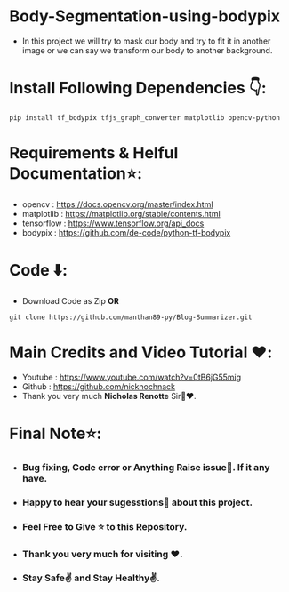 # Body-Segmentation-using-bodypix
* In this project we will try to mask our body and try to fit it in another image or we can say we transform our body to another background.


# Install Following Dependencies 👇:
```
pip install tf_bodypix tfjs_graph_converter matplotlib opencv-python
```

# Requirements & Helful Documentation⭐:
* opencv : https://docs.opencv.org/master/index.html
* matplotlib : https://matplotlib.org/stable/contents.html
* tensorflow : https://www.tensorflow.org/api_docs
* bodypix : https://github.com/de-code/python-tf-bodypix


# Code ⬇️:
* Download Code as Zip **OR**
```
git clone https://github.com/manthan89-py/Blog-Summarizer.git
```

# Main Credits and Video Tutorial ❤️:
* Youtube : https://www.youtube.com/watch?v=0tB6jG55mig
* Github : https://github.com/nicknochnack
* Thank you very much **Nicholas Renotte** Sir🤝❤️.


# Final Note⭐:
* <h3> Bug fixing, Code error or Anything Raise issue🤚. If it any have.</h3>
* <h3> Happy to hear your sugesstions🤝 about this project.</h3>
* <h3> Feel Free to Give ⭐ to this Repository.</h3>
* <h3> Thank you very much for visiting ❤️.</h3>
* <h3> Stay Safe✌️ and Stay Healthy✌️.</h3>

